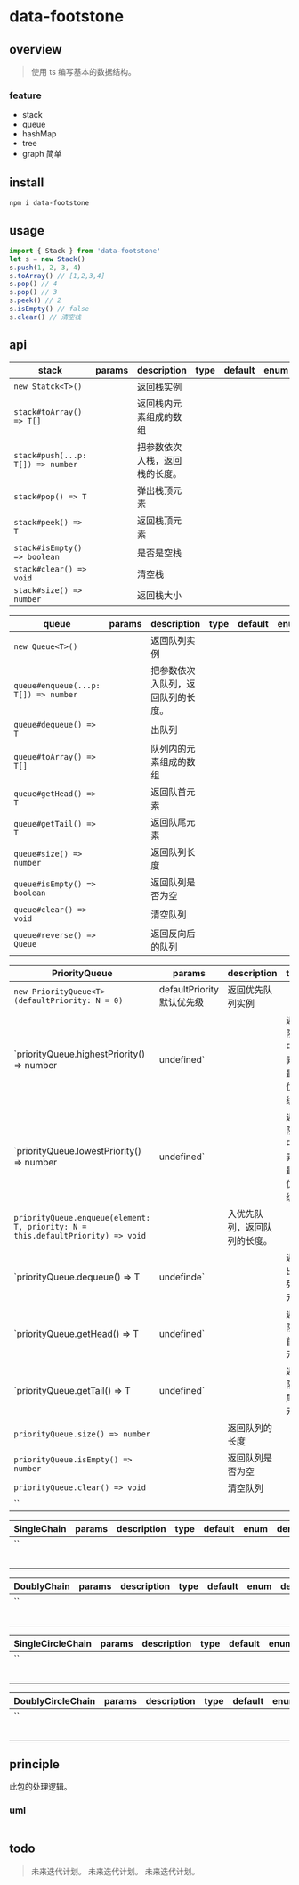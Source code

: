 # data-footstone

## overview

> 使用 ts 编写基本的数据结构。

### feature

- stack
- queue
- hashMap
- tree
- graph 简单

## install

`npm i data-footstone`

## usage

```js
import { Stack } from 'data-footstone'
let s = new Stack()
s.push(1, 2, 3, 4)
s.toArray() // [1,2,3,4]
s.pop() // 4
s.pop() // 3
s.peek() // 2
s.isEmpty() // false
s.clear() // 清空栈
```

## api

<!-- prettier-ignore-start -->
|stack|params|description|type|default|enum|demo||
|-|-|-|-|-|-|-|-|
|`new Statck<T>()`||返回栈实例||||||
|`stack#toArray() => T[]`||返回栈内元素组成的数组||||||
|`stack#push(...p: T[]) => number`||把参数依次入栈，返回栈的长度。||||||
|`stack#pop() => T`||弹出栈顶元素||||||
|`stack#peek() => T`||返回栈顶元素||||||
|`stack#isEmpty() => boolean`||是否是空栈||||||
|`stack#clear() => void`||清空栈||||||
|`stack#size() => number`||返回栈大小||||||
<!-- prettier-ignore-end -->

<!-- prettier-ignore-start -->
|queue|params|description|type|default|enum|demo||
|-|-|-|-|-|-|-|-|
|`new Queue<T>()`||返回队列实例||||||
|`queue#enqueue(...p: T[]) => number`||把参数依次入队列，返回队列的长度。||||||
|`queue#dequeue() => T`||出队列||||||
|`queue#toArray() => T[]`||队列内的元素组成的数组||||||
|`queue#getHead() => T`||返回队首元素||||||
|`queue#getTail() => T`||返回队尾元素||||||
|`queue#size() => number`||返回队列长度||||||
|`queue#isEmpty() => boolean`||返回队列是否为空||||||
|`queue#clear() => void`||清空队列||||||
|`queue#reverse() => Queue`||返回反向后的队列||||||
<!-- prettier-ignore-end -->

<!-- prettier-ignore-start -->
|PriorityQueue|params|description|type|default|enum|demo||
|-|-|-|-|-|-|-|-|
|`new PriorityQueue<T>(defaultPriority: N = 0)`|defaultPriority 默认优先级|返回优先队列实例||||||
|`priorityQueue.highestPriority() => number | undefined`||返回队列中元素的最高优先级||||||
|`priorityQueue.lowestPriority() => number | undefined`||返回队列中元素的最低优先级||||||
|`priorityQueue.enqueue(element: T, priority: N = this.defaultPriority) => void`||入优先队列，返回队列的长度。||||||
|`priorityQueue.dequeue() => T | undefinde`||返回出队列的元素||||||
|`priorityQueue.getHead() => T | undefined`||返回队列首的元素||||||
|`priorityQueue.getTail() => T | undefined`||返回队列尾的元素||||||
|`priorityQueue.size() => number`||返回队列的长度||||||
|`priorityQueue.isEmpty() => number`||返回队列是否为空||||||
|`priorityQueue.clear() => void`||清空队列||||||
|``||||||||
<!-- prettier-ignore-end -->

<!-- prettier-ignore-start -->
|SingleChain|params|description|type|default|enum|demo||
|-|-|-|-|-|-|-|-|
|``||||||||
|||||||||
|||||||||
|||||||||
|||||||||
|||||||||
<!-- prettier-ignore-end -->

<!-- prettier-ignore-start -->
|DoublyChain|params|description|type|default|enum|demo||
|-|-|-|-|-|-|-|-|
|``||||||||
|||||||||
|||||||||
|||||||||
|||||||||
|||||||||
<!-- prettier-ignore-end -->

<!-- prettier-ignore-start -->
|SingleCircleChain|params|description|type|default|enum|demo||
|-|-|-|-|-|-|-|-|
|``||||||||
|||||||||
|||||||||
|||||||||
|||||||||
|||||||||
<!-- prettier-ignore-end -->

<!-- prettier-ignore-start -->
|DoublyCircleChain|params|description|type|default|enum|demo||
|-|-|-|-|-|-|-|-|
|``||||||||
|||||||||
|||||||||
|||||||||
|||||||||
|||||||||
<!-- prettier-ignore-end -->

## principle

此包的处理逻辑。

### uml

```

```

## todo

> 未来迭代计划。
> 未来迭代计划。
> 未来迭代计划。
